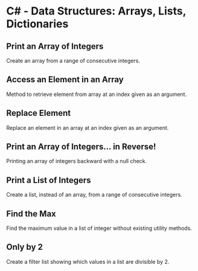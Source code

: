 # C# - Data Structures: Arrays, Lists, Dictionaries

## Print an Array of Integers
Create an array from a range of consecutive integers.

## Access an Element in an Array
Method to retrieve element from array at an index given as an argument.

## Replace Element
Replace an element in an array at an index given as an argument.

## Print an Array of Integers... in Reverse!
Printing an array of integers backward with a null check.

## Print a List of Integers
Create a list, instead of an array, from a range of consecutive integers.

## Find the Max
Find the maximum value in a list of integer without existing utility methods.

## Only by 2
Create a filter list showing which values in a list are divisible by 2.
